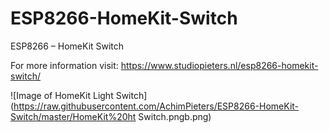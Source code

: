 # ESP8266-HomeKit-Switch
ESP8266 – HomeKit Switch

For more information visit: https://www.studiopieters.nl/esp8266-homekit-switch/ ‎

![Image of HomeKit Light Switch](https://raw.githubusercontent.com/AchimPieters/ESP8266-HomeKit-Switch/master/HomeKit%20ht Switch.pngb.png)
